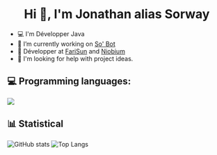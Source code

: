 <h1 align="center">Hi 👋, I'm Jonathan alias Sorway</h1>  

- 💻 I'm Développer Java
- 🔭 I’m currently working on [So' Bot]()
- 👯 Développer at [FariSun](https://farisun.fr) and [Niobium](https://www.niobium-mc.fr)
- 🤔 I'm looking for help with project ideas.

## 💻 Programming languages:

<p>
  <img src="https://img.shields.io/badge/Java%20-%23007396.svg?&style=for-the-badge&logo=Java&logoColor=white"/>
</p>  

## 📊 Statistical

![GitHub stats](https://github-readme-stats.vercel.app/api?username=Sorway&show_icons=true&theme=onedark)
![Top Langs](https://github-readme-stats.vercel.app/api/top-langs/?username=Sorway&layout=compact)
